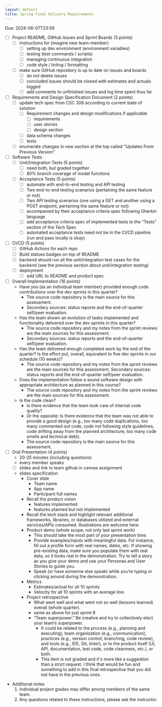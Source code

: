 ```yaml
---
layout: default
title: Spring Final Delivery Requirements
---
```


Due: 2024-06-07T23:59

- [ ] Project README, GitHub Issues and Sprint Boards (3 points)
  - [ ] instructions for (imagine new team-member)
    - [ ] setting up dev environment (environment variables)
    - [ ] testing (test commands / scripts)
    - [ ] managing continuous integration
    - [ ] code style / linting / formatting
  - [ ] make sure GitHub repository is up to date on issues and boards
    - [ ] do not delete issues
    - [ ] concluded issues should be closed with estimates and actuals logged
    - [ ] add comments to unfinished issues and log time spent thus far
- [ ] Requirements and Design Specification Document (2 points)
  - [ ] update tech spec from CSC 308 according to current state of solution
    - [ ] Requirement changes and design modifications if applicable
      - [ ] requirements
      - [ ] user stories
      - [ ] design section
    - [ ] data schema changes
    - [ ] tests
  - [ ] enumerate changes in new section at the top called "Updates From Previous
        Version"
- [ ] Software Tests
  - [ ] Unit/Integration Tests (5 points)
    - [ ] need both, but graded together
    - [ ] 80% branch coverage of model functions
  - [ ] Acceptance Tests (5 points)
    - [ ] automate with end-to-end testing and API testing
    - [ ] Two end-to-end testing scenarios (pertaining the same feature or not)
    - [ ] Two API testing scenarios (one using a GET and another using a POST
          endpoint, pertaining the same feature or not)
    - [ ] accompanied by their acceptance criteria spec following Gherkin language
    - [ ] add acceptance criteria spec of implemented tests to the "Tests" section of
          the Tech Spec
    - [ ] automated acceptance tests need not be in the CI/CD pipeline (run and pass
          locally is okay)
- [ ] CI/CD (5 points)
  - [ ] GitHub Actions for each repo
  - [ ] Build statues badges on top of README
  - [ ] backend should run all the unit/integration test cases for the backend (see
        the previous section about unit/integration testing)
  - [ ] deployment
    - [ ] add URL to README and product spec
- [ ] Overall Implementation (16 points)
  - Have you (as an individual team member) provided enough code contributions over the dev sprints in this quarter?
    - The source code repository is the main source for this assessment.
    - Secondary sources: status reports and the end-of-quarter self/peer evaluation.
  - Has the team shown an evolution of tasks implemented and functionality delivered over the dev sprints in this quarter?
    - The source code repository and my notes from the sprint reviews are the main sources for this assessment.
    - Secondary sources: status reports and the end-of-quarter self/peer evaluation.
  - Has the team delivered enough completed work by the end of the quarter? Is the effort put, overall, equivalent to five dev sprints in our schedule (10 weeks)?
    - The source code repository and my notes from the sprint reviews are the main sources for this assessment. Secondary sources: status reports and the end-of-quarter self/peer evaluation.
  - Does the implementation follow a sound software design with appropriate architecture as planned in this course?
    - The source code repository and my notes from the sprint reviews are the main sources for this assessment.
  - Is the code clean?
    - Is there evidence that the team took care of internal code quality?
    - Or the opposite: Is there evidence that the team was not able to provide a good design (e.g., too many code duplications, too many commented out code, code not following style guidelines, code drifting away from the planned architecture, too many code smells and technical debt).
    - The source code repository is the main source for this assessment.
- [ ] Oral Presentation (4 points)
  - 20-25 minutes (including questions)
  - every member speaks
  - [ ] slides and link to team github in canvas assignment
  - slides specification
    - Cover slide
      - Team name
      - App name
      - Participant full names
    - Recall the product vision
      - features implemented
      - features planned but not implemented
    - Recall the tech stack and highlight relevant additional frameworks, libraries, or databases utilized and external services/APIs consumed. Illustrations are welcome here.
    - Product demo (whole scope, not only last sprint work)
      - This should take the most part of your presentation time.
      - Provide examples/inputs with meaningful data. For instance, fill out a profile form with real names, dates, etc. If showing pre-existing data, make sure you populate them with real data, so it looks real in the demonstration. Try to tell a story as you give your demo and use your Personas and User Stories to guide you.
      - Speak (or have someone else speak) while you’re typing or clicking around during the demonstration.
    - Metrics
      - Estimates/actual for all 10 sprints
      - Velocity for all 10 sprints with an average line.
    - Project retrospective
      - What went well and what went not so well (lessons learned) overall (whole quarter).
      - same as above for just sprint 8
      - “Team superpower.” Be creative and try to collectively elect your team’s superpower.
        - It could be related to the process (e.g., planning and executing), team organization (e.g., communication), practices (e.g., version control, branching, code review), and tools (e.g., IDE, Git, linter), or to the product itself (UI, API, documentation, test code, code cleanness, etc.), or both.
        - This item is not graded and it's more like a suggestion than a strict request. I think that would be fun and something to add in this final retrospective that you did not have in the previous ones.
- Additional notes
  1. Individual project grades may differ among members of the same team.
  2. Any questions related to these instructions, please ask the instructor.
